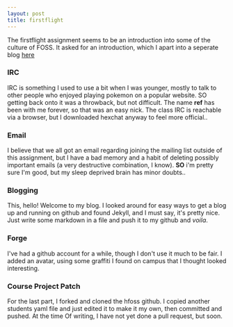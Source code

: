```yaml
---
layout: post
title: firstflight
---
```


The firstflight assignment seems to be an introduction into some of the culture of FOSS. It asked for an introduction, which I apart into a seperate blog [here](https://kmtaylor023.github.io/blog1)

### IRC
IRC is something I used to use a bit when I was younger, mostly to talk to other people who enjoyed playing pokemon on a popular website. SO getting back onto it was a throwback, but not difficult. The name **ref** has been with me forever, so that was an easy nick. The class IRC is reachable via a browser, but I downloaded hexchat anyway to feel more official..

### Email
I believe that we all got an email regarding joining the mailing list outside of this assignment, but I have a bad memory and a habit of deleting possibly important emails (a very destructive combination, I know). **SO** i'm pretty sure I'm good, but my sleep deprived brain has minor doubts..

### Blogging
This, hello! Welcome to my blog. I looked around for easy ways to get a blog up and running on github and found Jekyll, and I must say, it's pretty nice. Just write some markdown in a file and push it to my github and *voila*.

### Forge
I've had a github account for a while, though I don't use it much to be fair. I added an avatar, using some graffiti I found on campus that I thought looked interesting.

### Course Project Patch
For the last part, I forked and cloned the hfoss github. I copied another students yaml file and just edited it to make it my own, then committed and pushed. At the time Of writing, I have not yet done a pull request, but soon.